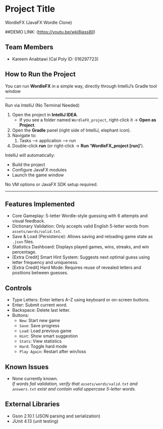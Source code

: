 # Project Title
WordleFX (JavaFX Wordle Clone)

##DEMO LINK:
(https://youtu.be/wki8iass8II)

## Team Members
- Kareem Anabtawi (Cal Poly ID: 016297723)

## How to Run the Project

You can run **WordleFX** in a simple way, directly through IntelliJ’s Gradle tool window

---

Run via IntelliJ (No Terminal Needed)

1. Open the project in **IntelliJ IDEA**.
    - If you see a folder named `WordleFX_project`, right-click it → **Open as Project**.
2. Open the **Gradle** panel (right side of IntelliJ, elephant icon).
3. Navigate to:
   1. Tasks --> application --> run
4. Double-click **run** (or right-click → **Run 'WordleFX_project [run]'**).

IntelliJ will automatically:
- Build the project
- Configure JavaFX modules
- Launch the game window

No VM options or JavaFX SDK setup required.

---

## Features Implemented
- Core Gameplay: 5-letter Wordle-style guessing with 6 attempts and visual feedback.
- Dictionary Validation: Only accepts valid English 5-letter words from `assets/words/valid.txt`.
- Save & Load (Persistence): Allows saving and reloading game state as `.json` files.
- Statistics Dashboard: Displays played games, wins, streaks, and win percentage.
- [Extra Credit] Smart Hint System: Suggests next optimal guess using letter frequency and uniqueness.
- [Extra Credit] Hard Mode: Requires reuse of revealed letters and positions between guesses.

## Controls
- Type Letters: Enter letters A–Z using keyboard or on-screen buttons.
- Enter: Submit current word.
- Backspace: Delete last letter.
- Buttons:
    - `New`: Start new game
    - `Save`: Save progress
    - `Load`: Load previous game
    - `Hint`: Show smart suggestion
    - `Stats`: View statistics
    - `Hard`: Toggle hard mode
    - `Play Again`: Restart after win/loss

## Known Issues
- None currently known.  
  *If words fail validation, verify that `assets/words/valid.txt` and `answers.txt` exist and contain valid uppercase 5-letter words.*

## External Libraries
- Gson 2.10.1 (JSON parsing and serialization)
- JUnit 4.13 (unit testing)
